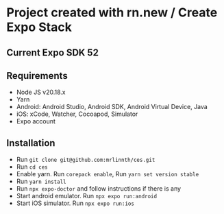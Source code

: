 # Project created with rn.new / Create Expo Stack

## Current Expo SDK 52

## Requirements

- Node JS v20.18.x
- Yarn
- Android: Android Studio, Android SDK, Android Virtual Device, Java
- iOS: xCode, Watcher, Cocoapod, Simulator
- Expo account

## Installation

- Run `git clone git@github.com:mrlinnth/ces.git`
- Run `cd ces`
- Enable yarn. Run `corepack enable`, Run `yarn set version stable`
- Run `yarn install`
- Run `npx expo-doctor` and follow instructions if there is any
- Start android emulator. Run `npx expo run:android`
- Start iOS simulator. Run `npx expo run:ios` 
